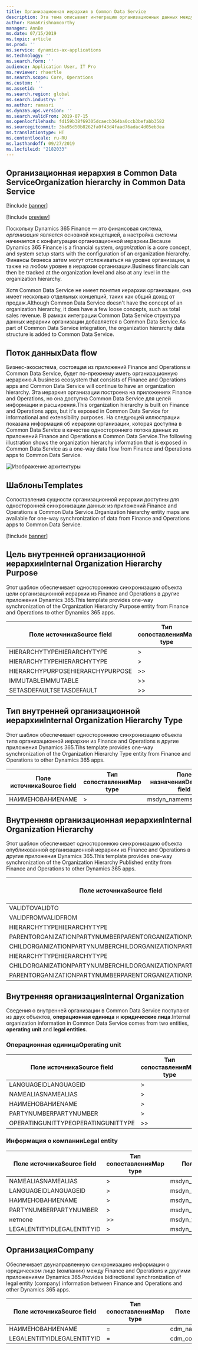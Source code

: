 ```yaml
---
title: Организационная иерархия в Common Data Service
description: Эта тема описывает интеграцию организационных данных между приложениями Finance and Operations и Common Data Service.
author: RamaKrishnamoorthy
manager: AnnBe
ms.date: 07/15/2019
ms.topic: article
ms.prod: ''
ms.service: dynamics-ax-applications
ms.technology: ''
ms.search.form: ''
audience: Application User, IT Pro
ms.reviewer: rhaertle
ms.search.scope: Core, Operations
ms.custom: ''
ms.assetid: ''
ms.search.region: global
ms.search.industry: ''
ms.author: ramasri
ms.dyn365.ops.version: ''
ms.search.validFrom: 2019-07-15
ms.openlocfilehash: fd159b38f69305dcaecb364ba0ccb3befabb3582
ms.sourcegitcommit: 3ba95d50b8262fa0f43d4faad76adac4d05eb3ea
ms.translationtype: HT
ms.contentlocale: ru-RU
ms.lasthandoff: 09/27/2019
ms.locfileid: "2182033"
---
```

## <a name="organization-hierarchy-in-common-data-service"></a><span data-ttu-id="4a81a-103">Организационная иерархия в Common Data Service</span><span class="sxs-lookup"><span data-stu-id="4a81a-103">Organization hierarchy in Common Data Service</span></span>

[!include [banner](../includes/banner.md)]

[!include [preview](../includes/preview-banner.md)]

<span data-ttu-id="4a81a-104">Поскольку Dynamics 365 Finance — это финансовая система, *организация* является основной концепцией, а настройка системы начинается с конфигурации организационной иерархии.</span><span class="sxs-lookup"><span data-stu-id="4a81a-104">Because Dynamics 365 Finance is a financial system, *organization* is a core concept, and system setup starts with the configuration of an organization hierarchy.</span></span> <span data-ttu-id="4a81a-105">Финансы бизнеса затем могут отслеживаться на уровне организации, а также на любом уровне в иерархии организации.</span><span class="sxs-lookup"><span data-stu-id="4a81a-105">Business financials can then be tracked at the organization level and also at any level in the organization hierarchy.</span></span>

<span data-ttu-id="4a81a-106">Хотя Common Data Service не имеет понятия иерархии организации, она имеет несколько отдельных концепций, таких как общий доход от продаж.</span><span class="sxs-lookup"><span data-stu-id="4a81a-106">Although Common Data Service doesn't have the concept of an organization hierarchy, it does have a few loose concepts, such as total sales revenue.</span></span> <span data-ttu-id="4a81a-107">В рамках интеграции Common Data Service структура данных иерархии организации добавляется в Common Data Service.</span><span class="sxs-lookup"><span data-stu-id="4a81a-107">As part of Common Data Service integration, the organization hierarchy data structure is added to Common Data Service.</span></span>

## <a name="data-flow"></a><span data-ttu-id="4a81a-108">Поток данных</span><span class="sxs-lookup"><span data-stu-id="4a81a-108">Data flow</span></span>

<span data-ttu-id="4a81a-109">Бизнес-экосистема, состоящая из приложений Finance and Operations и Common Data Service, будет по-прежнему иметь организационную иерархию.</span><span class="sxs-lookup"><span data-stu-id="4a81a-109">A business ecosystem that consists of Finance and Operations apps and Common Data Service will continue to have an organization hierarchy.</span></span> <span data-ttu-id="4a81a-110">Эта иерархия организации построена на приложениях Finance and Operations, но она доступна Common Data Service для целей информации и расширения.</span><span class="sxs-lookup"><span data-stu-id="4a81a-110">This organization hierarchy is built on Finance and Operations apps, but it's exposed in Common Data Service for informational and extensibility purposes.</span></span> <span data-ttu-id="4a81a-111">На следующей иллюстрации показана информация об иерархии организации, которая доступна в Common Data Service в качестве одностороннего потока данных из приложений Finance and Operations в Common Data Service.</span><span class="sxs-lookup"><span data-stu-id="4a81a-111">The following illustration shows the organization hierarchy information that is exposed in Common Data Service as a one-way data flow from Finance and Operations apps to Common Data Service.</span></span>

![Изображение архитектуры](media/dual-write-data-flow.png)

## <a name="templates"></a><span data-ttu-id="4a81a-113">Шаблоны</span><span class="sxs-lookup"><span data-stu-id="4a81a-113">Templates</span></span>

<span data-ttu-id="4a81a-114">Сопоставления сущности организационной иерархии доступны для односторонней синхронизации данных из приложений Finance and Operations в Common Data Service.</span><span class="sxs-lookup"><span data-stu-id="4a81a-114">Organization hierarchy entity maps are available for one-way synchronization of data from Finance and Operations apps to Common Data Service.</span></span>

[!include [banner](../includes/dual-write-symbols.md)]

## <a name="internal-organization-hierarchy-purpose"></a><span data-ttu-id="4a81a-115">Цель внутренней организационной иерархии</span><span class="sxs-lookup"><span data-stu-id="4a81a-115">Internal Organization Hierarchy Purpose</span></span>

<span data-ttu-id="4a81a-116">Этот шаблон обеспечивает одностороннюю синхронизацию объекта цели организационной иерархии из Finance and Operations в другие приложения Dynamics 365.</span><span class="sxs-lookup"><span data-stu-id="4a81a-116">This template provides one-way synchronization of the Organization Hierarchy Purpose entity from Finance and Operations to other Dynamics 365 apps.</span></span>

<!-- ![architecture image](media/dual-write-purpose.png) -->

<span data-ttu-id="4a81a-117">Поле источника</span><span class="sxs-lookup"><span data-stu-id="4a81a-117">Source field</span></span> | <span data-ttu-id="4a81a-118">Тип сопоставления</span><span class="sxs-lookup"><span data-stu-id="4a81a-118">Map type</span></span> | <span data-ttu-id="4a81a-119">Поле назначения</span><span class="sxs-lookup"><span data-stu-id="4a81a-119">Destination field</span></span>
---|---|---
<span data-ttu-id="4a81a-120">HIERARCHYTYPE</span><span class="sxs-lookup"><span data-stu-id="4a81a-120">HIERARCHYTYPE</span></span> | \> | <span data-ttu-id="4a81a-121">msdyn\_hierarchypurposetypename</span><span class="sxs-lookup"><span data-stu-id="4a81a-121">msdyn\_hierarchypurposetypename</span></span>
<span data-ttu-id="4a81a-122">HIERARCHYTYPE</span><span class="sxs-lookup"><span data-stu-id="4a81a-122">HIERARCHYTYPE</span></span> | \> | <span data-ttu-id="4a81a-123">msdyn\_hierarchytype.msdyn\_name</span><span class="sxs-lookup"><span data-stu-id="4a81a-123">msdyn\_hierarchytype.msdyn\_name</span></span>
<span data-ttu-id="4a81a-124">HIERARCHYPURPOSE</span><span class="sxs-lookup"><span data-stu-id="4a81a-124">HIERARCHYPURPOSE</span></span> | \>\> | <span data-ttu-id="4a81a-125">msdyn\_hierarchypurpose</span><span class="sxs-lookup"><span data-stu-id="4a81a-125">msdyn\_hierarchypurpose</span></span>
<span data-ttu-id="4a81a-126">IMMUTABLE</span><span class="sxs-lookup"><span data-stu-id="4a81a-126">IMMUTABLE</span></span> | \>\> | <span data-ttu-id="4a81a-127">msdyn\_immutable</span><span class="sxs-lookup"><span data-stu-id="4a81a-127">msdyn\_immutable</span></span>
<span data-ttu-id="4a81a-128">SETASDEFAULT</span><span class="sxs-lookup"><span data-stu-id="4a81a-128">SETASDEFAULT</span></span> | \>\> | <span data-ttu-id="4a81a-129">msdyn\_setasdefault</span><span class="sxs-lookup"><span data-stu-id="4a81a-129">msdyn\_setasdefault</span></span>

## <a name="internal-organization-hierarchy-type"></a><span data-ttu-id="4a81a-130">Тип внутренней организационной иерархии</span><span class="sxs-lookup"><span data-stu-id="4a81a-130">Internal Organization Hierarchy Type</span></span>

<span data-ttu-id="4a81a-131">Этот шаблон обеспечивает одностороннюю синхронизацию объекта типа организационной иерархии из Finance and Operations в другие приложения Dynamics 365.</span><span class="sxs-lookup"><span data-stu-id="4a81a-131">Tihs template provides one-way synchronization of the Organization Hierarchy Type entity from Finance and Operations to other Dynamics 365 apps.</span></span>

<!-- ![architecture image](media/dual-write-type.png) -->

<span data-ttu-id="4a81a-132">Поле источника</span><span class="sxs-lookup"><span data-stu-id="4a81a-132">Source field</span></span> | <span data-ttu-id="4a81a-133">Тип сопоставления</span><span class="sxs-lookup"><span data-stu-id="4a81a-133">Map type</span></span> | <span data-ttu-id="4a81a-134">Поле назначения</span><span class="sxs-lookup"><span data-stu-id="4a81a-134">Destination field</span></span>
---|---|---
<span data-ttu-id="4a81a-135">НАИМЕНОВАНИЕ</span><span class="sxs-lookup"><span data-stu-id="4a81a-135">NAME</span></span> | \> | <span data-ttu-id="4a81a-136">msdyn\_name</span><span class="sxs-lookup"><span data-stu-id="4a81a-136">msdyn\_name</span></span>

## <a name="internal-organization-hierarchy"></a><span data-ttu-id="4a81a-137">Внутренняя организационная иерархия</span><span class="sxs-lookup"><span data-stu-id="4a81a-137">Internal Organization Hierarchy</span></span>

<span data-ttu-id="4a81a-138">Этот шаблон обеспечивает одностороннюю синхронизацию объекта опубликованной организационной иерархии из Finance and Operations в другие приложения Dynamics 365.</span><span class="sxs-lookup"><span data-stu-id="4a81a-138">This template provides one-way synchronization of the Organization Hierarchy Published entity from Finance and Operations to other Dynamics 365 apps.</span></span>

<!-- ![architecture image](media/dual-write-organization.png) -->

<span data-ttu-id="4a81a-139">Поле источника</span><span class="sxs-lookup"><span data-stu-id="4a81a-139">Source field</span></span> | <span data-ttu-id="4a81a-140">Тип сопоставления</span><span class="sxs-lookup"><span data-stu-id="4a81a-140">Map type</span></span> | <span data-ttu-id="4a81a-141">Поле назначения</span><span class="sxs-lookup"><span data-stu-id="4a81a-141">Destination field</span></span>
---|---|---
<span data-ttu-id="4a81a-142">VALIDTO</span><span class="sxs-lookup"><span data-stu-id="4a81a-142">VALIDTO</span></span> | \> | <span data-ttu-id="4a81a-143">msdyn\_validto</span><span class="sxs-lookup"><span data-stu-id="4a81a-143">msdyn\_validto</span></span>
<span data-ttu-id="4a81a-144">VALIDFROM</span><span class="sxs-lookup"><span data-stu-id="4a81a-144">VALIDFROM</span></span> | \> | <span data-ttu-id="4a81a-145">msdyn\_validfrom</span><span class="sxs-lookup"><span data-stu-id="4a81a-145">msdyn\_validfrom</span></span>
<span data-ttu-id="4a81a-146">HIERARCHYTYPE</span><span class="sxs-lookup"><span data-stu-id="4a81a-146">HIERARCHYTYPE</span></span> | \> | <span data-ttu-id="4a81a-147">msdyn\_hierarchytypename</span><span class="sxs-lookup"><span data-stu-id="4a81a-147">msdyn\_hierarchytypename</span></span>
<span data-ttu-id="4a81a-148">PARENTORGANIZATIONPARTYNUMBER</span><span class="sxs-lookup"><span data-stu-id="4a81a-148">PARENTORGANIZATIONPARTYNUMBER</span></span> | \> | <span data-ttu-id="4a81a-149">msdyn\_parentpartyid</span><span class="sxs-lookup"><span data-stu-id="4a81a-149">msdyn\_parentpartyid</span></span>
<span data-ttu-id="4a81a-150">CHILDORGANIZATIONPARTYNUMBER</span><span class="sxs-lookup"><span data-stu-id="4a81a-150">CHILDORGANIZATIONPARTYNUMBER</span></span> | \> | <span data-ttu-id="4a81a-151">msdyn\_childpartyid</span><span class="sxs-lookup"><span data-stu-id="4a81a-151">msdyn\_childpartyid</span></span>
<span data-ttu-id="4a81a-152">HIERARCHYTYPE</span><span class="sxs-lookup"><span data-stu-id="4a81a-152">HIERARCHYTYPE</span></span> | \> | <span data-ttu-id="4a81a-153">msdyn\_hierarchytypeid.msdyn\_name</span><span class="sxs-lookup"><span data-stu-id="4a81a-153">msdyn\_hierarchytypeid.msdyn\_name</span></span>
<span data-ttu-id="4a81a-154">CHILDORGANIZATIONPARTYNUMBER</span><span class="sxs-lookup"><span data-stu-id="4a81a-154">CHILDORGANIZATIONPARTYNUMBER</span></span> | \> | <span data-ttu-id="4a81a-155">msdyn\_childid.msdyn\_partynumber</span><span class="sxs-lookup"><span data-stu-id="4a81a-155">msdyn\_childid.msdyn\_partynumber</span></span>
<span data-ttu-id="4a81a-156">PARENTORGANIZATIONPARTYNUMBER</span><span class="sxs-lookup"><span data-stu-id="4a81a-156">PARENTORGANIZATIONPARTYNUMBER</span></span> | \> | <span data-ttu-id="4a81a-157">msdyn\_parentid.msdyn\_partynumber</span><span class="sxs-lookup"><span data-stu-id="4a81a-157">msdyn\_parentid.msdyn\_partynumber</span></span>

## <a name="internal-organization"></a><span data-ttu-id="4a81a-158">Внутренняя организация</span><span class="sxs-lookup"><span data-stu-id="4a81a-158">Internal Organization</span></span>

<span data-ttu-id="4a81a-159">Сведения о внутренней организации в Common Data Service поступают из двух объектов, **операционная единица** и **юридические лица**.</span><span class="sxs-lookup"><span data-stu-id="4a81a-159">Internal organization information in Common Data Service comes from two entities, **operating unit** and **legal entities**.</span></span>

<!-- ![architecture image](media/dual-write-operating-unit.png) -->

<!-- ![architecture image](media/dual-write-legal-entities.png) -->

### <a name="operating-unit"></a><span data-ttu-id="4a81a-160">Операционная единица</span><span class="sxs-lookup"><span data-stu-id="4a81a-160">Operating unit</span></span>

<span data-ttu-id="4a81a-161">Поле источника</span><span class="sxs-lookup"><span data-stu-id="4a81a-161">Source field</span></span> | <span data-ttu-id="4a81a-162">Тип сопоставления</span><span class="sxs-lookup"><span data-stu-id="4a81a-162">Map type</span></span> | <span data-ttu-id="4a81a-163">Поле назначения</span><span class="sxs-lookup"><span data-stu-id="4a81a-163">Destination field</span></span>
---|---|---
<span data-ttu-id="4a81a-164">LANGUAGEID</span><span class="sxs-lookup"><span data-stu-id="4a81a-164">LANGUAGEID</span></span> | \> | <span data-ttu-id="4a81a-165">msdyn\_languageid</span><span class="sxs-lookup"><span data-stu-id="4a81a-165">msdyn\_languageid</span></span>
<span data-ttu-id="4a81a-166">NAMEALIAS</span><span class="sxs-lookup"><span data-stu-id="4a81a-166">NAMEALIAS</span></span> | \> | <span data-ttu-id="4a81a-167">msdyn\_namealias</span><span class="sxs-lookup"><span data-stu-id="4a81a-167">msdyn\_namealias</span></span>
<span data-ttu-id="4a81a-168">НАИМЕНОВАНИЕ</span><span class="sxs-lookup"><span data-stu-id="4a81a-168">NAME</span></span> | \> | <span data-ttu-id="4a81a-169">msdyn\_name</span><span class="sxs-lookup"><span data-stu-id="4a81a-169">msdyn\_name</span></span>
<span data-ttu-id="4a81a-170">PARTYNUMBER</span><span class="sxs-lookup"><span data-stu-id="4a81a-170">PARTYNUMBER</span></span> | \> | <span data-ttu-id="4a81a-171">msdyn\_partynumber</span><span class="sxs-lookup"><span data-stu-id="4a81a-171">msdyn\_partynumber</span></span>
<span data-ttu-id="4a81a-172">OPERATINGUNITTYPE</span><span class="sxs-lookup"><span data-stu-id="4a81a-172">OPERATINGUNITTYPE</span></span> | \>\> | <span data-ttu-id="4a81a-173">msdyn\_type</span><span class="sxs-lookup"><span data-stu-id="4a81a-173">msdyn\_type</span></span>

### <a name="legal-entity"></a><span data-ttu-id="4a81a-174">Информация о компании</span><span class="sxs-lookup"><span data-stu-id="4a81a-174">Legal entity</span></span>

<span data-ttu-id="4a81a-175">Поле источника</span><span class="sxs-lookup"><span data-stu-id="4a81a-175">Source field</span></span> | <span data-ttu-id="4a81a-176">Тип сопоставления</span><span class="sxs-lookup"><span data-stu-id="4a81a-176">Map type</span></span> | <span data-ttu-id="4a81a-177">Поле назначения</span><span class="sxs-lookup"><span data-stu-id="4a81a-177">Destination field</span></span>
---|---|---
<span data-ttu-id="4a81a-178">NAMEALIAS</span><span class="sxs-lookup"><span data-stu-id="4a81a-178">NAMEALIAS</span></span> | \> | <span data-ttu-id="4a81a-179">msdyn\_namealias</span><span class="sxs-lookup"><span data-stu-id="4a81a-179">msdyn\_namealias</span></span>
<span data-ttu-id="4a81a-180">LANGUAGEID</span><span class="sxs-lookup"><span data-stu-id="4a81a-180">LANGUAGEID</span></span> | \> | <span data-ttu-id="4a81a-181">msdyn\_languageid</span><span class="sxs-lookup"><span data-stu-id="4a81a-181">msdyn\_languageid</span></span>
<span data-ttu-id="4a81a-182">НАИМЕНОВАНИЕ</span><span class="sxs-lookup"><span data-stu-id="4a81a-182">NAME</span></span> | \> | <span data-ttu-id="4a81a-183">msdyn\_name</span><span class="sxs-lookup"><span data-stu-id="4a81a-183">msdyn\_name</span></span>
<span data-ttu-id="4a81a-184">PARTYNUMBER</span><span class="sxs-lookup"><span data-stu-id="4a81a-184">PARTYNUMBER</span></span> | \> | <span data-ttu-id="4a81a-185">msdyn\_partynumber</span><span class="sxs-lookup"><span data-stu-id="4a81a-185">msdyn\_partynumber</span></span>
<span data-ttu-id="4a81a-186">нет</span><span class="sxs-lookup"><span data-stu-id="4a81a-186">none</span></span> | \>\> | <span data-ttu-id="4a81a-187">msdyn\_type</span><span class="sxs-lookup"><span data-stu-id="4a81a-187">msdyn\_type</span></span>
<span data-ttu-id="4a81a-188">LEGALENTITYID</span><span class="sxs-lookup"><span data-stu-id="4a81a-188">LEGALENTITYID</span></span> | \> | <span data-ttu-id="4a81a-189">msdyn\_companycode</span><span class="sxs-lookup"><span data-stu-id="4a81a-189">msdyn\_companycode</span></span>

## <a name="company"></a><span data-ttu-id="4a81a-190">Организация</span><span class="sxs-lookup"><span data-stu-id="4a81a-190">Company</span></span>

<span data-ttu-id="4a81a-191">Обеспечивает двунаправленную синхронизацию информации о юридическом лице (компании) между Finance and Operations и другими приложениями Dynamics 365.</span><span class="sxs-lookup"><span data-stu-id="4a81a-191">Provides bidirectional synchronization of legal entity (company) information between Finance and Operations and other Dynamics 365 apps.</span></span>

<!-- ![architecture image](media/dual-write-company.png) -->

<span data-ttu-id="4a81a-192">Поле источника</span><span class="sxs-lookup"><span data-stu-id="4a81a-192">Source field</span></span> | <span data-ttu-id="4a81a-193">Тип сопоставления</span><span class="sxs-lookup"><span data-stu-id="4a81a-193">Map type</span></span> | <span data-ttu-id="4a81a-194">Поле назначения</span><span class="sxs-lookup"><span data-stu-id="4a81a-194">Destination field</span></span>
---|---|---
<span data-ttu-id="4a81a-195">НАИМЕНОВАНИЕ</span><span class="sxs-lookup"><span data-stu-id="4a81a-195">NAME</span></span> | = | <span data-ttu-id="4a81a-196">cdm\_name</span><span class="sxs-lookup"><span data-stu-id="4a81a-196">cdm\_name</span></span>
<span data-ttu-id="4a81a-197">LEGALENTITYID</span><span class="sxs-lookup"><span data-stu-id="4a81a-197">LEGALENTITYID</span></span> | = | <span data-ttu-id="4a81a-198">cdm\_companycode</span><span class="sxs-lookup"><span data-stu-id="4a81a-198">cdm\_companycode</span></span>
